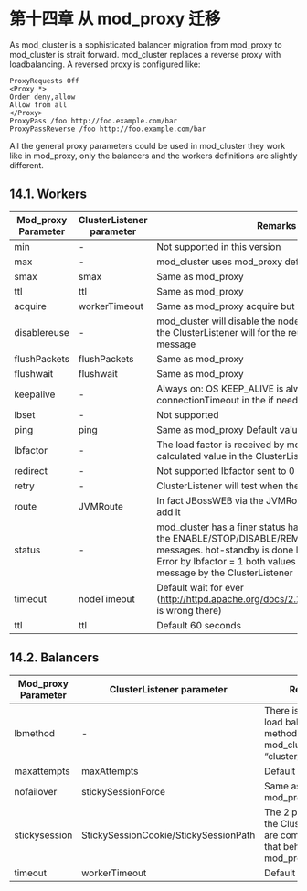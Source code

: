 # 第十四章 从 mod_proxy 迁移

As mod_cluster is a sophisticated balancer migration from mod_proxy to mod_cluster is strait forward. mod_cluster replaces a reverse proxy with loadbalancing. A reversed proxy is configured like:

```
ProxyRequests Off
<Proxy *>
Order deny,allow
Allow from all
</Proxy>
ProxyPass /foo http://foo.example.com/bar
ProxyPassReverse /foo http://foo.example.com/bar
```

All the general proxy parameters could be used in mod_cluster they work like in mod_proxy, only the balancers and the workers definitions are slightly different.

## 14.1. Workers

| Mod_proxy Parameter | ClusterListener parameter | Remarks |
| -- | -- | -- |
| min | - | Not supported in this version |
| max | - | mod_cluster uses mod_proxy default value |
| smax | smax | Same as mod_proxy |
| ttl | ttl | Same as mod_proxy |
| acquire | workerTimeout | Same as mod_proxy acquire but in seconds |
| disablereuse | - | mod_cluster will disable the node in case of error and the ClusterListener will for the reuse via the STATUS message |
| flushPackets | flushPackets | Same as mod_proxy |
| flushwait | flushwait | Same as mod_proxy |
| keepalive | - | Always on: OS KEEP_ALIVE is always used. Use connectionTimeout in the <Connector> if needed |
| lbset | - | Not supported |
| ping | ping | Same as mod_proxy Default value 10 seconds |
| lbfactor | - | The load factor is received by mod_cluster from a calculated value in the ClusterListener |
| redirect | - | Not supported lbfactor sent to 0 makes a standby node |
| retry | - | ClusterListener will test when the node is back online |
| route | JVMRoute | In fact JBossWEB via the JVMRoute in the Engine will add it |
| status | - | mod_cluster has a finer status handling: by context via the ENABLE/STOP/DISABLE/REMOVE application messages. hot-standby is done by lbfactor = 0 and Error by lbfactor = 1 both values are sent in STATUS message by the ClusterListener |
| timeout | nodeTimeout | Default wait for ever (http://httpd.apache.org/docs/2.2/mod/mod_proxy.html is wrong there) |
| ttl | ttl | Default 60 seconds |

## 14.2. Balancers

| Mod_proxy Parameter | ClusterListener parameter | Remarks |
| -- | -- | -- |
| lbmethod | - | There is only one load balancing method in mod_cluster “cluster_byrequests” |
| maxattempts | maxAttempts | Default 1 |
| nofailover | stickySessionForce | Same as in mod_proxy |
| stickysession | StickySessionCookie/StickySessionPath | The 2 parameters in the ClusterListener are combined in one that behaves like in mod_proxy |
| timeout | workerTimeout | Default 1 seconds |